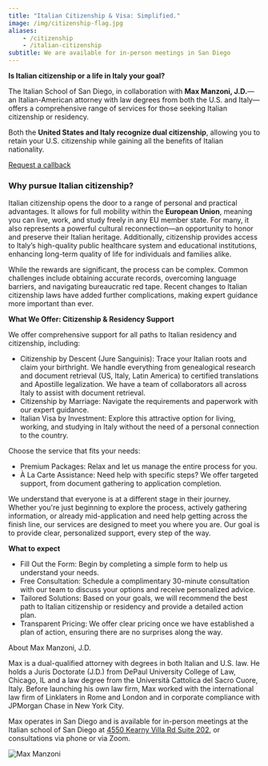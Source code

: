 ```yaml
---
title: "Italian Citizenship & Visa: Simplified."
image: /img/citizenship-flag.jpg
aliases:
    - /citizenship
    - /italian-citizenship
subtitle: We are available for in-person meetings in San Diego
---
```


**Is Italian citizenship or a life in Italy your goal?**

The Italian School of San Diego, in collaboration with **Max Manzoni, J.D.**—an Italian-American attorney with law degrees from both the U.S. and Italy—offers a comprehensive range of services for those seeking Italian citizenship or residency. 

Both the **United States and Italy recognize dual citizenship**, allowing you to retain your U.S. citizenship while gaining all the benefits of Italian nationality.

<a href="https://docs.google.com/forms/d/e/1FAIpQLSep_MG54Evtz4Vu7aElrQlc6AcAmoSOOOmYsa74swIffog5gg/viewform?usp=dialog" class="btn">Request a callback</a>

### **Why pursue Italian citizenship?**

Italian citizenship opens the door to a range of personal and practical advantages. It allows for full mobility within the **European Union**, meaning you can live, work, and study freely in any EU member state. For many, it also represents a powerful cultural reconnection—an opportunity to honor and preserve their Italian heritage. Additionally, citizenship provides access to Italy’s high-quality public healthcare system and educational institutions, enhancing long-term quality of life for individuals and families alike.

While the rewards are significant, the process can be complex. Common challenges include obtaining accurate records, overcoming language barriers, and navigating bureaucratic red tape. Recent changes to Italian citizenship laws have added further complications, making expert guidance more important than ever.

**What We Offer: Citizenship & Residency Support**

We offer comprehensive support for all paths to Italian residency and citizenship, including:

* Citizenship by Descent (Jure Sanguinis): Trace your Italian roots and claim your birthright. We handle everything from genealogical research and document retrieval (US, Italy, Latin America) to certified translations and Apostille legalization. We have a team of collaborators all across Italy to assist with document retrieval.  
* Citizenship by Marriage: Navigate the requirements and paperwork with our expert guidance.  
* Italian Visa by Investment: Explore this attractive option for living, working, and studying in Italy without the need of a personal connection to the country.

Choose the service that fits your needs:

* Premium Packages: Relax and let us manage the entire process for you.  
* À La Carte Assistance: Need help with specific steps? We offer targeted support, from document gathering to application completion.

We understand that everyone is at a different stage in their journey. Whether you're just beginning to explore the process, actively gathering information, or already mid-application and need help getting across the finish line, our services are designed to meet you where you are. Our goal is to provide clear, personalized support, every step of the way.

**What to expect**

* Fill Out the Form: Begin by completing a simple form to help us understand your needs.  
* Free Consultation: Schedule a complimentary 30-minute consultation with our team to discuss your options and receive personalized advice.  
* Tailored Solutions: Based on your goals, we will recommend the best path to Italian citizenship or residency and provide a detailed action plan.  
* Transparent Pricing: We offer clear pricing once we have established a plan of action, ensuring there are no surprises along the way.

About Max Manzoni, J.D.

Max is a dual-qualified attorney with degrees in both Italian and U.S. law. He holds a Juris Doctorate (J.D.) from DePaul University College of Law, Chicago, IL and a law degree from the Università Cattolica del Sacro Cuore, Italy. Before launching his own law firm, Max worked with the international law firm of Linklaters in Rome and London and in corporate compliance with JPMorgan Chase in New York City.

Max operates in San Diego and is available for in-person meetings at the Italian school of San Diego at [4550 Kearny Villa Rd Suite 202](https://maps.app.goo.gl/Gp8Upyj8CNkYvUpDA), or consultations via phone or via Zoom.

![Max Manzoni](/img/max_manzoni.jpg)
